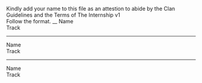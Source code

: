 Kindly add your name to this file as an attestion to abide by the Clan Guidelines and the Terms of The Internship v1
<br/> Follow the format.
__
Name <br/>
Track
___
Name <br/>
Track
___
Name <br/>
Track
